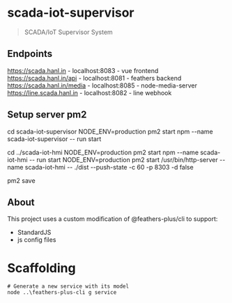 # scada-iot-supervisor

> SCADA/IoT Supervisor System

## Endpoints

https://scada.hanl.in - localhost:8083 - vue frontend
https://scada.hanl.in/api - localhost:8081 - feathers backend
https://scada.hanl.in/media - localhost:8085 - node-media-server
https://line.scada.hanl.in - localhost:8082 - line webhook

## Setup server pm2

cd scada-iot-supervisor
NODE_ENV=production pm2 start npm --name scada-iot-supervisor -- run start

cd ../scada-iot-hmi
NODE_ENV=production pm2 start npm --name scada-iot-hmi -- run start
NODE_ENV=production pm2 start /usr/bin/http-server --name scada-iot-hmi -- ./dist --push-state -c 60 -p 8303 -d false

pm2 save

## About

This project uses a custom modification of @feathers-plus/cli to support:

- StandardJS
- js config files

# Scaffolding

```
# Generate a new service with its model
node ..\feathers-plus-cli g service
```
